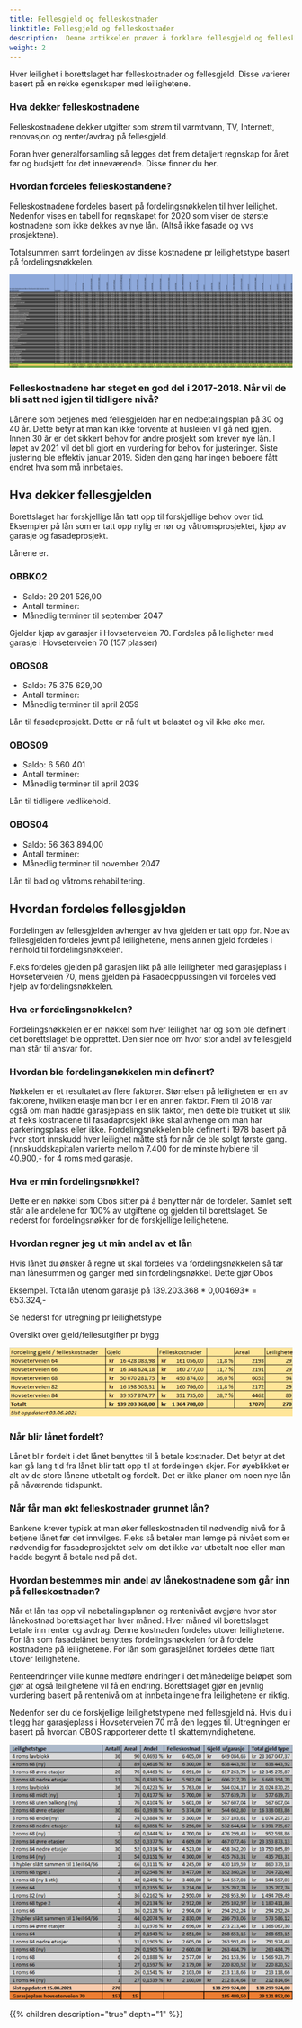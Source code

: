 ```yaml
---
title: Fellesgjeld og felleskostnader
linktitle: Fellesgjeld og felleskostnader
description:  Denne artikkelen prøver å forklare fellesgjeld og felleskostnader i borettslaget.
weight: 2
---
```


Hver leilighet i borettslaget har felleskostnader og fellesgjeld. Disse varierer basert på en rekke egenskaper med leilighetene.

### Hva dekker felleskostnadene

Felleskostnadene dekker utgifter som strøm til varmtvann, TV, Internett, renovasjon og renter/avdrag på fellesgjeld. 

Foran hver generalforsamling så legges det frem detaljert regnskap for året før og budsjett for det inneværende. Disse finner du her. 

### Hvordan fordeles felleskostandene?

Felleskostnadene fordeles basert på fordelingsnøkkelen til hver leilighet. Nedenfor vises en tabell for regnskapet for 2020 som viser de største kostnadene som ikke dekkes av nye lån.  (Altså ikke fasade og vvs prosjektene).

Totalsummen samt fordelingen av disse kostnadene pr leilighetstype basert på fordelingsnøkkelen. 

![Felleskostnader](felleskostnader2020.png "Felleskostnader Klikk for stor versjon")

### Felleskostnadene har steget en god del i 2017-2018. Når vil de bli satt ned igjen til tidligere nivå?

Lånene som betjenes med fellesgjelden har en nedbetalingsplan på 30 og 40 år. Dette betyr at man kan ikke forvente at husleien vil gå ned igjen. Innen 30 år er det sikkert behov for andre prosjekt som krever nye lån. I løpet av 2021 vil det bli gjort en vurdering for behov for justeringer. Siste justering ble effektiv januar 2019. Siden den gang har ingen beboere fått endret hva som må innbetales.

## Hva dekker fellesgjelden

Borettslaget har forskjellige lån tatt opp til forskjellige behov over tid. Eksempler på lån som er tatt opp nylig er rør og våtromsprosjektet, kjøp av garasje og fasadeprosjekt.

Lånene er.

### OBBK02

- Saldo: 29 201 526,00
- Antall terminer:
- Månedlig terminer til september 2047

Gjelder kjøp av garasjer i Hovseterveien 70. Fordeles på leiligheter med garasje i Hovseterveien 70 (157 plasser)

### OBOS08

- Saldo: 75 375 629,00
- Antall terminer:
- Månedlig terminer til april 2059

Lån til fasadeprosjekt. Dette er nå fullt ut belastet og vil ikke øke mer.

### OBOS09

- Saldo: 6 560 401
- Antall terminer:
- Månedlig terminer til april 2039

Lån til tidligere vedlikehold.

### OBOS04

- Saldo: 56 363 894,00
- Antall terminer:
- Månedlig terminer til november 2047

Lån til bad og våtroms rehabilitering.

## Hvordan fordeles fellesgjelden

Fordelingen av fellesgjelden avhenger av hva gjelden er tatt opp for. Noe av fellesgjelden fordeles jevnt på leilighetene, mens annen gjeld fordeles i henhold til fordelingsnøkkelen.

F.eks fordeles gjelden på garasjen likt på alle leiligheter med garasjeplass i Hovseterveien 70, mens gjelden på Fasadeoppussingen vil fordeles ved hjelp av fordelingsnøkkelen. 

### Hva er fordelingsnøkkelen?

Fordelingsnøkkelen er en nøkkel som hver leilighet har og som ble definert i det borettslaget ble opprettet. Den sier noe om hvor stor andel av fellesgjeld man står til ansvar for. 

### Hvordan ble fordelingsnøkkelen min definert?

Nøkkelen er et resultatet av flere faktorer. Størrelsen på leiligheten er en av faktorene, hvilken etasje man bor i er en annen faktor. Frem til 2018 var også om man hadde garasjeplass en slik faktor, men dette ble trukket ut slik at f.eks kostnadene til fasadaprosjekt ikke skal avhenge om man har parkeringsplass eller ikke.  Fordelingsnøkkelen ble definert i 1978 basert på hvor stort innskudd hver leilighet måtte stå for når de ble solgt første gang. (innskuddskapitalen varierte mellom 7.400 for de minste hyblene til 40.900,- for 4 roms med garasje. 

### Hva er min fordelingsnøkkel?

Dette er en nøkkel som Obos sitter på å benytter når de fordeler. Samlet sett står alle andelene for 100% av utgiftene og gjelden til borettslaget. Se nederst for fordelingsnøkker for de forskjellige leilighetene.

### Hvordan regner jeg ut min andel av et lån

Hvis lånet du ønsker å regne ut skal fordeles via fordelingsnøkkelen så tar man lånesummen og ganger med sin fordelingsnøkkel. Dette gjør Obos

Eksempel. Totallån utenom garasje på 139.203.368 * 0,004693* = 653.324,-  

Se nederst for utregning pr leilighetstype

Oversikt over gjeld/fellesutgifter pr bygg

![Fellesgjeld bygg](fellesgjeldbygg.png "Fellesgjeld pr bygg")
 

### Når blir lånet fordelt?

Lånet blir fordelt i det lånet benyttes til å betale kostnader. Det betyr at det kan gå lang tid fra lånet blir tatt opp til at fordelingen skjer. For øyeblikket er alt av de store lånene utbetalt og fordelt. Det er ikke planer om noen nye lån på nåværende tidspunkt.

### Når får man økt felleskostnader grunnet lån?

Bankene krever typisk at man øker felleskostnaden til nødvendig nivå for å betjene lånet før det innvilges. F.eks så betaler man lemge på nivået som er nødvendig for fasadeprosjektet selv om det ikke var utbetalt noe eller man hadde begynt å betale ned på det. 

### Hvordan bestemmes min andel av lånekostnadene som går inn på felleskostnaden? 

Når et lån tas opp vil nebetalingsplanen og rentenivået avgjøre hvor stor lånekostnad borettslaget har hver måned. Hver måned vil borettslaget betale inn renter og avdrag. Denne kostnaden fordeles utover leilighetene. For lån som fasadelånet benyttes fordelingsnøkkelen for å fordele kostnadene på leilighetene. For lån som garasjelånet fordeles dette flatt utover leilighetene.

Renteendringer ville kunne medføre endringer i det månedelige beløpet som gjør at også leilighetene vil få en endring. Borettslaget gjør en jevnlig vurdering basert på rentenivå om at innbetalingene fra leilighetene er riktig. 

Nedenfor ser du de forskjellige leilighetstypene med fellesgjeld nå. Hvis du i tilegg har garasjeplass i Hovseterveien 70 må den legges til. Utregningen er basert på hvordan OBOS rapporterer dette til skattemyndighetene. 

![Fellesgjeld pr](fellesgjeld.png "Fellesgjeld pr leilighetstype")


{{% children description="true" depth="1" %}}
